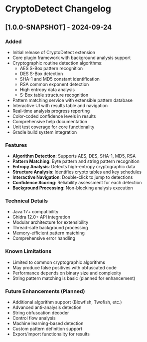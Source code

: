 # CryptoDetect Changelog

## [1.0.0-SNAPSHOT] - 2024-09-24

### Added
- Initial release of CryptoDetect extension
- Core plugin framework with background analysis support
- Cryptographic routine detection algorithms:
  - AES S-Box pattern recognition
  - DES S-Box detection
  - SHA-1 and MD5 constant identification
  - RSA common exponent detection
  - High entropy data analysis
  - S-Box table structure recognition
- Pattern matching service with extensible pattern database
- Interactive UI with results table and navigation
- Real-time analysis progress reporting
- Color-coded confidence levels in results
- Comprehensive help documentation
- Unit test coverage for core functionality
- Gradle build system integration

### Features
- **Algorithm Detection**: Supports AES, DES, SHA-1, MD5, RSA
- **Pattern Matching**: Byte pattern and string pattern recognition
- **Entropy Analysis**: Detects high-entropy cryptographic data
- **Structure Analysis**: Identifies crypto tables and key schedules
- **Interactive Navigation**: Double-click to jump to detections
- **Confidence Scoring**: Reliability assessment for each detection
- **Background Processing**: Non-blocking analysis execution

### Technical Details
- Java 17+ compatibility
- Ghidra 12.0+ API integration
- Modular architecture for extensibility
- Thread-safe background processing
- Memory-efficient pattern matching
- Comprehensive error handling

### Known Limitations
- Limited to common cryptographic algorithms
- May produce false positives with obfuscated code
- Performance depends on binary size and complexity
- String pattern matching is basic (planned for enhancement)

### Future Enhancements (Planned)
- Additional algorithm support (Blowfish, Twofish, etc.)
- Advanced anti-analysis detection
- String obfuscation decoder
- Control flow analysis
- Machine learning-based detection
- Custom pattern definition support
- Export/import functionality for results
